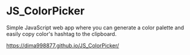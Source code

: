 # JS_ColorPicker
Simple JavaScript web app where you can generate a color palette and easily copy color's hashtag to the clipboard.

https://dima998877.github.io/JS_ColorPicker/
